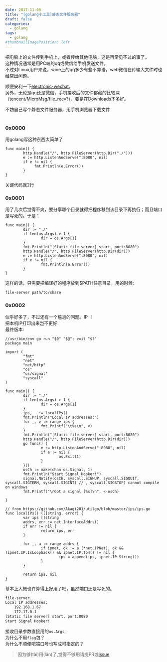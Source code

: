 ```yaml
---
date: 2017-11-06
title: "[golang小工具]静态文件服务器"
draft: false
categories:
  - golang
tags:
  - golang
#thumbnailImagePosition: left
---
```




把电脑上的文件传到手机上，或者传给其他电脑，这是再常见不过的事了。<br>
这种情况通常是用PC端的qq或微信给手机发送文件。<br>
不过对Linux用户来说，wine上的qq多少有些不靠谱，web微信在传输大文件时也经常出问题。<br>

<!--more-->
顺便安利一下[electronic-wechat](https://github.com/geeeeeeeeek/electronic-wechat)。<br>
另外，无论是qq还是微信，手机接收后的文件都藏的比较深（tencent/MicroMsg/file_recv?），要是在Downloads下多好。
 

不妨自己写个静态文件服务器，用手机浏览器下载文件<br><br>

### 0x0000
用golang写这种东西太简单了
```golang
func main() {
        http.Handle("/", http.FileServer(http.Dir("./")))
        e := http.ListenAndServe(":8080", nil)
        if e != nil {
             fmt.Println(e.Error())
        }
}
```
关键代码就2行

### 0x0001
用了几次后觉得不爽，要分享哪个目录就得把程序移到该目录下再执行；而且端口是写死的。于是：
```golang
func main() {
        dir := "./"
        if len(os.Args) > 1 {
                dir = os.Args[1]
        }
        fmt.Println("[Static file server] start, port:8080")
        http.Handle("/", http.FileServer(http.Dir(dir)))
        e := http.ListenAndServe(":8080", nil)
        if e != nil {
                fmt.Println(e.Error())
        }
}
```
这样的话，只需要把编译好的程序放到$PATH任意目录，用的时候:
```sh
file-server path/to/share
```

### 0x0002
似乎好多了，不过还有一个尴尬的问题。IP ！<br>
把本机IP打印出来岂不更好<br>
最终版本:
```golang
//usr/bin/env go run "$0" "$@"; exit "$?"
package main

import (
        "fmt"
        "net"
        "net/http"
        "os"
        "os/signal"
        "syscall"
)

func main() {
        dir := "./"
        if len(os.Args) > 1 {
                dir = os.Args[1]
        }
        ips, _ := localIPs()
        fmt.Println("Local IP addresses:")
        for _, v := range ips {
                fmt.Printf("\t%s\n", v)
        }
        fmt.Println("[Static file server] start, port:8080")
        http.Handle("/", http.FileServer(http.Dir(dir)))
        go func() {
                e := http.ListenAndServe(":8080", nil)
                if e != nil {
                        os.Exit(1)
                }
        }()
        osCh := make(chan os.Signal, 1)
        fmt.Println("Start Signal Hooker!")
        signal.Notify(osCh, syscall.SIGHUP, syscall.SIGQUIT, syscall.SIGTERM, syscall.SIGINT) // , syscall.SIGSTOP) cannot compile on windows
        fmt.Printf("\rGot a signal [%s]\n", <-osCh)

}

// from https://github.com/Akagi201/utilgo/blob/master/ips/ips.go
func localIPs() ([]string, error) {
        var ips []string
        addrs, err := net.InterfaceAddrs()
        if err != nil {
                return ips, err
        }

        for _, a := range addrs {
                if ipnet, ok := a.(*net.IPNet); ok && !ipnet.IP.IsLoopback() && ipnet.IP.To4() != nil {
                        ips = append(ips, ipnet.IP.String())
                }
        }

        return ips, nil
}
```
基本上大概也许算得上好用了吧，虽然端口还是写死的。<br>
```sh
file-server
Local IP addresses:
	192.168.1.67
	172.17.0.1
[Static file server] start, port:8080
Start Signal Hooker!
```
接收目录参数直接用的`os.Args`,<br>
为什么不用`flag`包？<br>
为什么不顺便吧端口号也写成可指定的？<br>

>因为够(tài)用(lǎn)了,觉得不够用请提PR或[issue](https://github.com/XanthusL/blog-gen/issues)
